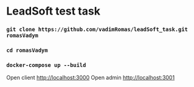 # LeadSoft test task

### `git clone https://github.com/vadimRomas/leadSoft_task.git romasVadym`
### `cd romasVadym`
### `docker-compose up --build`

Open client [http://localhost:3000](http://localhost:3000) 
Open admin  [http://localhost:3001](http://localhost:3001)
